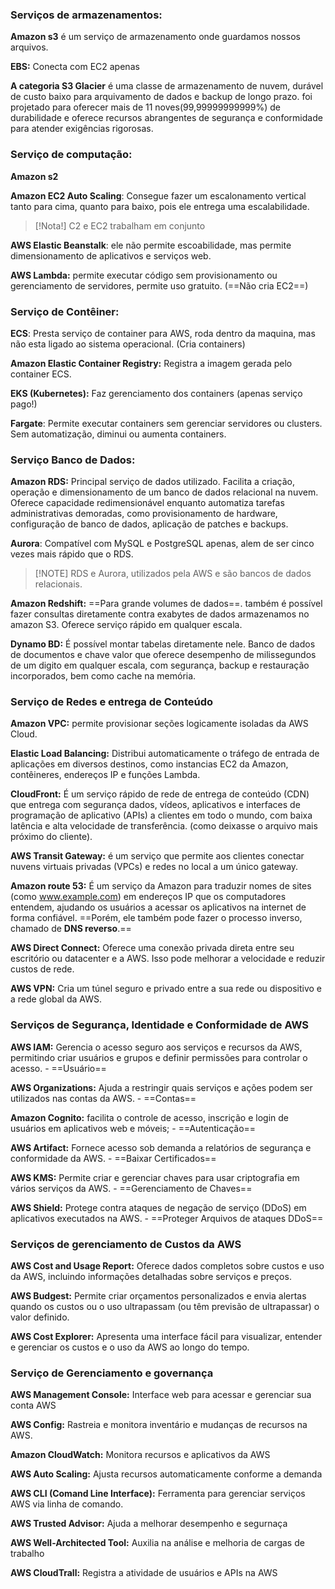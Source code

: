 ### **Serviços de armazenamentos:**
**Amazon s3** é um serviço de armazenamento onde guardamos nossos arquivos.

**EBS:** Conecta com EC2 apenas 

**A categoria S3 Glacier** é uma classe de armazenamento de nuvem, durável de custo baixo para arquivamento de dados e backup de longo prazo. foi projetado para oferecer mais de 11 noves(99,99999999999%) de durabilidade e oferece recursos abrangentes de segurança e conformidade para atender exigências rigorosas.

### **Serviço de computação:**

**Amazon s2**

**Amazon EC2 Auto Scaling**: Consegue fazer um escalonamento vertical tanto para cima, quanto para baixo, pois ele entrega uma escalabilidade. 

> [!Nota!] C2 e EC2 trabalham em conjunto 

**AWS Elastic Beanstalk**: ele não permite escoabilidade, mas permite dimensionamento de aplicativos e serviços web.

**AWS Lambda:** permite executar código sem provisionamento ou gerenciamento de servidores, permite uso gratuito. (==Não cria EC2==)

### **Serviço de Contêiner:**

**ECS**: Presta serviço de container para AWS, roda dentro da maquina, mas não esta ligado ao sistema operacional. (Cria containers)

**Amazon Elastic Container Registry:** Registra a imagem gerada pelo container ECS.

**EKS (Kubernetes):** Faz gerenciamento dos containers (apenas serviço pago!) 

**Fargate**: Permite executar containers sem gerenciar servidores ou clusters. Sem automatização, diminui ou aumenta containers.

### **Serviço Banco de Dados:**

**Amazon RDS:** Principal serviço de dados utilizado. Facilita a criação, operação e dimensionamento de um banco de dados relacional na nuvem. Oferece capacidade redimensionável enquanto automatiza tarefas administrativas demoradas, como provisionamento de hardware, configuração de banco de dados, aplicação de patches e backups. 

**Aurora**: Compatível com MySQL e PostgreSQL apenas, alem de ser cinco vezes mais rápido que o RDS.

> [!NOTE] RDS e Aurora, utilizados pela AWS e são bancos de dados relacionais.

**Amazon Redshift:** ==Para grande volumes de dados==. também é possível fazer consultas diretamente contra exabytes de dados armazenamos no amazon S3. Oferece serviço rápido em qualquer escala.

**Dynamo BD:** É possível montar tabelas diretamente nele. Banco de dados de documentos e chave valor que oferece desempenho de milissegundos de um digito em qualquer escala, com segurança, backup e restauração incorporados, bem como cache na memória. 

### **Serviço de Redes e entrega de Conteúdo**

**Amazon VPC:** permite provisionar seções logicamente isoladas da AWS Cloud.

**Elastic Load Balancing:** Distribui automaticamente o tráfego de entrada de aplicações em diversos destinos, como instancias EC2 da Amazon, contêineres, endereços IP e funções Lambda.

**CloudFront:** É um serviço rápido de rede de entrega de conteúdo (CDN) que entrega com segurança dados, vídeos, aplicativos e interfaces de programação de aplicativo (APIs) a clientes em todo o mundo, com baixa latência e alta velocidade de transferência. (como deixasse o arquivo mais próximo do cliente).

**AWS Transit Gateway:** é um serviço que permite aos clientes conectar nuvens virtuais privadas (VPCs) e redes no local a um único gateway.

**Amazon route 53:** É um serviço da Amazon para traduzir nomes de sites (como www.example.com) em endereços IP que os computadores entendem, ajudando os usuários a acessar os aplicativos na internet de forma confiável. ==Porém, ele também pode fazer o processo inverso, chamado de **DNS reverso**.==

**AWS Direct Connect:** Oferece uma conexão privada direta entre seu escritório ou datacenter e a AWS. Isso pode melhorar a velocidade e reduzir custos de rede.

**AWS VPN:** Cria um túnel seguro e privado entre a sua rede ou dispositivo e a rede global da AWS.

### **Serviços de Segurança, Identidade e Conformidade de AWS**

**AWS IAM:** Gerencia o acesso seguro aos serviços e recursos da AWS, permitindo criar usuários e grupos e definir permissões para controlar o acesso. - ==Usuário==

**AWS Organizations:** Ajuda a restringir quais serviços e ações podem ser utilizados nas contas da AWS. - ==Contas==

**Amazon Cognito:** facilita o controle de acesso, inscrição e login de usuários em aplicativos web e móveis; - ==Autenticação==

**AWS Artifact:** Fornece acesso sob demanda a relatórios de segurança e conformidade da AWS. - ==Baixar Certificados== 

**AWS KMS:** Permite criar e gerenciar chaves para usar criptografia em vários serviços da AWS. - ==Gerenciamento de Chaves== 

**AWS Shield:** Protege contra ataques de negação de serviço (DDoS) em aplicativos executados na AWS.  - ==Proteger Arquivos de ataques DDoS==

### Serviços de gerenciamento de Custos da AWS

**AWS Cost and Usage Report:** Oferece dados completos sobre custos e uso da AWS, incluindo informações detalhadas sobre serviços e preços.

**AWS Budgest:** Permite criar orçamentos personalizados e envia alertas quando os custos ou o uso ultrapassam (ou têm previsão de ultrapassar) o valor definido.

**AWS Cost Explorer:** Apresenta uma interface fácil para visualizar, entender e gerenciar os custos e o uso da AWS ao longo do tempo.

### Serviço de Gerenciamento e governança

**AWS Management Console:** Interface web para acessar e gerenciar sua conta AWS

**AWS Config:** Rastreia e monitora inventário e mudanças de recursos na AWS.

**Amazon CloudWatch:** Monitora recursos e aplicativos da AWS

**AWS Auto Scaling:** Ajusta recursos automaticamente conforme a demanda

**AWS CLI (Comand Line Interface):** Ferramenta para gerenciar serviços AWS via linha de comando.

**AWS Trusted Advisor:** Ajuda a melhorar desempenho e segurnaça

**AWS Well-Architected Tool:** Auxilia na análise e melhoria de cargas de trabalho

**AWS CloudTrall:** Registra a atividade de usuários e APIs na AWS
